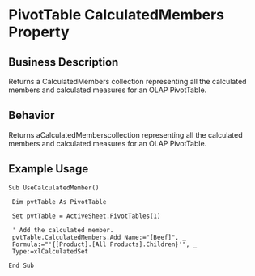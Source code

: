 # PivotTable CalculatedMembers Property

## Business Description
Returns a CalculatedMembers collection representing all the calculated members and calculated measures for an OLAP PivotTable.

## Behavior
Returns aCalculatedMemberscollection representing all the calculated members and calculated measures for an OLAP PivotTable.

## Example Usage
```vba
Sub UseCalculatedMember() 
 
 Dim pvtTable As PivotTable 
 
 Set pvtTable = ActiveSheet.PivotTables(1) 
 
 ' Add the calculated member. 
 pvtTable.CalculatedMembers.Add Name:="[Beef]", _ 
 Formula:="'{[Product].[All Products].Children}'", _ 
 Type:=xlCalculatedSet 
 
End Sub
```